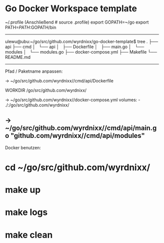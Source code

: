 # Go Docker Workspace template

~/.profile   (Anschließend # source .profile)
export GOPATH=~/go
export PATH=$PATH:$GOPATH/bin

---------------------------------------------------


ulewu@ubu:~/go/src/github.com/wyrdnixx/go-docker-template$ tree
.
├── api
├── cmd
│   └── api
│       ├── Dockerfile
│       ├── main.go
│       └── modules
│           └── modules.go
├── docker-compose.yml
├── Makefile
└── README.md

-----------------------------------------

Pfad / Paketname anpassen:

-> ~/go/src/github.com/wyrdnixx/<go-docker-template>/cmd/api/Dockerfile

WORKDIR /go/src/github.com/wyrdnixx/<go-docker-template>


-> ~/go/src/github.com/wyrdnixx/<go-docker-template>/docker-compose.yml
        volumes:
            - ./:/go/src/github.com/wyrdnixx/<go-docker-template>


-> ~/go/src/github.com/wyrdnixx/<go-docker-template>/cmd/api/main.go
	"github.com/wyrdnixx/<go-docker-template>/cmd/api/modules"
-----------------------------------------


Docker benutzen:

# cd ~/go/src/github.com/wyrdnixx/<go-docker-template>
# make up
# make logs
# make clean
